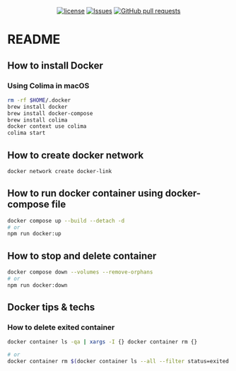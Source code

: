 <p align="center">
  <a href="https://github.com/mingyuchoo/docker-composes/blob/main/LICENSE"><img alt="license" src="https://img.shields.io/github/license/mingyuchoo/docker-composes"/></a>
  <a href="https://github.com/mingyuchoo/docker-composes/issues"><img alt="Issues" src="https://img.shields.io/github/issues/mingyuchoo/docker-composes?color=appveyor" /></a>
  <a href="https://github.com/mingyuchoo/docker-composes/pulls"><img alt="GitHub pull requests" src="https://img.shields.io/github/issues-pr/mingyuchoo/docker-composes?color=appveyor" /></a>
</p>

# README

## How to install Docker

### Using Colima in macOS

```bash
rm -rf $HOME/.docker
brew install docker
brew install docker-compose
brew install colima
docker context use colima
colima start
```

## How to create docker network

```bash
docker network create docker-link
```

## How to run docker container using docker-compose file

```bash
docker compose up --build --detach -d
# or
npm run docker:up
```

## How to stop and delete container

```bash
docker compose down --volumes --remove-orphans
# or
npm run docker:down
```

## Docker tips & techs

### How to delete exited container

```bash
docker container ls -qa | xargs -I {} docker container rm {}

# or
docker container rm $(docker container ls --all --filter status=exited --filter status=created --quiet)
```
